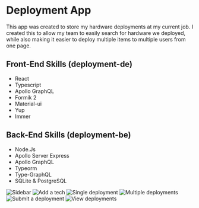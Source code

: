 # Deployment App
This app was created to store my hardware deployments at my current job. I created this to allow my team to easily search for hardware we deployed, while also making it easier to deploy multiple items to multiple users from one page.

## Front-End Skills (deployment-de)
- React
- Typescript
- Apollo GraphQL
- Formik 2
- Material-ui
- Yup
- Immer

## Back-End Skills (deployment-be)
- Node.Js
- Apollo Server Express
- Apollo GraphQL
- Typeorm
- Type-GraphQL
- SQLite & PostgreSQL

![Sidebar](deployment_sidebar.gif)
![Add a tech](deployment_tech.gif)
![Single deployment](deployment_multiDep.gif)
![Multiple deployments](deployment_singleDep.gif)
![Submit a deployment](deployment_submitDep.gif)
![View deployments](deployment_view.gif)
